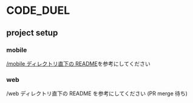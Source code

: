 # CODE_DUEL

## project setup

### mobile

[/mobile ディレクトリ直下の README](https://github.com/CODEDUEL2022/CODE_DUEL_Final/blob/main/mobile/README.md)を参考にしてください

### web

/web ディレクトリ直下の README を参考にしてください
(PR merge 待ち)

